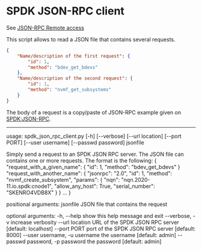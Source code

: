 # SPDK JSON-RPC client

See [JSON-RPC Remote access](https://spdk.io/doc/jsonrpc_proxy.html)

This script allows to read a JSON file that contains several requests.

```json
{
	"Name/description of the first request": {
		"id": 1,
		"method": "bdev_get_bdevs"
	},
	"Name/description of the second request": {
		"id": 1,
		"method": "nvmf_get_subsystems"
	}
}
```

The body of a request is a copy/paste of JSON-RPC example given
on [SPDK:JSON-RPC](https://spdk.io/doc/jsonrpc.html).

---

usage: spdk_json_rpc_client.py [-h] [--verbose] [--url location] [--port PORT]
                               [--user username] [--passwd password]
                               jsonfile

Simply send a request to an SPDK JSON RPC server.
The JSON file can contains one or more requests.
The format is the following:
   { 
        "request_with_a_given_name": {
            "id": 1,
            "method": "bdev_get_bdevs"
        }
        "request_with_another_name": {
            "jsonrpc": "2.0",
            "id": 1,
            "method": "nvmf_create_subsystem",
            "params": {
                "nqn": "nqn.2020-11.io.spdk:cnode1",
                "allow_any_host": True,
                "serial_number": "SKENRO4VDB8X"
            }
        }
        ...
    }

positional arguments:
  jsonfile              JSON file that contains the request

optional arguments:
  -h, --help            show this help message and exit
  --verbose, -v         increase verbosity
  --url location        URL of the SPDK JSON RPC server [default: localhost]
  --port PORT           port of the SPDK JSON RPC server [default: 8000]
  --user username, -u username
                        the username [default: admin]
  --passwd password, -p password
                        the password [default: admin]

